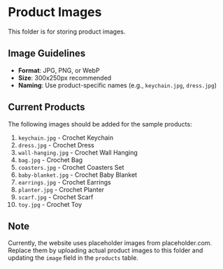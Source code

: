 # Product Images

This folder is for storing product images.

## Image Guidelines

- **Format**: JPG, PNG, or WebP
- **Size**: 300x250px recommended
- **Naming**: Use product-specific names (e.g., `keychain.jpg`, `dress.jpg`)

## Current Products

The following images should be added for the sample products:

1. `keychain.jpg` - Crochet Keychain
2. `dress.jpg` - Crochet Dress
3. `wall-hanging.jpg` - Crochet Wall Hanging
4. `bag.jpg` - Crochet Bag
5. `coasters.jpg` - Crochet Coasters Set
6. `baby-blanket.jpg` - Crochet Baby Blanket
7. `earrings.jpg` - Crochet Earrings
8. `planter.jpg` - Crochet Planter
9. `scarf.jpg` - Crochet Scarf
10. `toy.jpg` - Crochet Toy

## Note

Currently, the website uses placeholder images from placeholder.com. Replace them by uploading actual product images to this folder and updating the `image` field in the `products` table.

